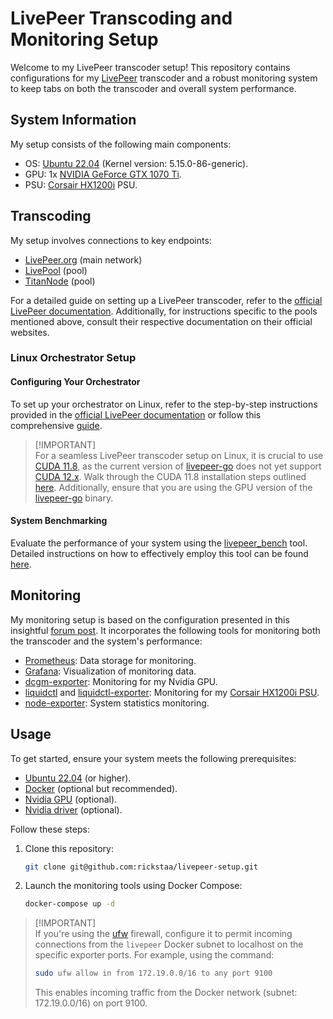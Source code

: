 # LivePeer Transcoding and Monitoring Setup

Welcome to my LivePeer transcoder setup! This repository contains configurations for my [LivePeer](https://livepeer.org/) transcoder and a robust monitoring system to keep tabs on both the transcoder and overall system performance.

## System Information

My setup consists of the following main components:

- OS: [Ubuntu 22.04](https://releases.ubuntu.com/jammy/) (Kernel version: 5.15.0-86-generic).
- GPU: 1x [NVIDIA GeForce GTX 1070 Ti](https://www.nvidia.com/en-us/geforce/news/nvidia-geforce-gtx-1070-ti/).
- PSU: [Corsair HX1200i](https://www.corsair.com/us/en/p/psu/cp-9020070-na/hxi-series-hx1200i-high-performance-atx-power-supply-1200-watt-80-plus-platinum-certified-psu-cp-9020070-na) PSU.

## Transcoding

My setup involves connections to key endpoints:

- [LivePeer.org](https://livepeer.org/) (main network)
- [LivePool](https://www.livepool.io/) (pool)
- [TitanNode](https://titan-node.com/) (pool)

For a detailed guide on setting up a LivePeer transcoder, refer to the [official LivePeer documentation](https://livepeer.org/docs/transcoding). Additionally, for instructions specific to the pools mentioned above, consult their respective documentation on their official websites.

### Linux Orchestrator Setup

#### Configuring Your Orchestrator

To set up your orchestrator on Linux, refer to the step-by-step instructions provided in the [official LivePeer documentation](https://livepeer.org/docs/transcoding) or follow this comprehensive [guide](https://hedgedoc.ddvtech.com/wpwHEXMFTueUM7jqhikTvw).

> [!IMPORTANT]\
> For a seamless LivePeer transcoder setup on Linux, it is crucial to use [CUDA 11.8](https://developer.nvidia.com/cuda-11-8-0-download-archive), as the current version of [livepeer-go](https://github.com/livepeer/go-livepeer) does not yet support [CUDA 12.x](https://developer.nvidia.com/cuda-downloads). Walk through the CUDA 11.8 installation steps outlined [here](https://docs.nvidia.com/cuda/cuda-installation-guide-linux/index.html). Additionally, ensure that you are using the GPU version of the [livepeer-go](https://github.com/livepeer/go-livepeer) binary.

#### System Benchmarking

Evaluate the performance of your system using the [livepeer_bench](https://github.com/livepeer/go-livepeer/blob/master/cmd/livepeer_bench/livepeer_bench.go) tool. Detailed instructions on how to effectively employ this tool can be found [here](https://docs.livepeer.org/orchestrators/guides/benchmark-transcoding).

## Monitoring

My monitoring setup is based on the configuration presented in this insightful [forum post](https://forum.livepeer.org/t/guide-transcoder-monitoring-with-prometheus-grafana). It incorporates the following tools for monitoring both the transcoder and the system's performance:

- [Prometheus](https://prometheus.io/): Data storage for monitoring.
- [Grafana](https://grafana.com): Visualization of monitoring data.
- [dcgm-exporter](https://github.com/NVIDIA/dcgm-exporter): Monitoring for my Nvidia GPU.
- [liquidctl](https://github.com/liquidctl/liquidctl) and [liquidctl-exporter](https://github.com/paha/liquidctl-exporter): Monitoring for my [Corsair HX1200i PSU](https://www.corsair.com/us/en/p/psu/cp-9020070-na/hxi-series-hx1200i-high-performance-atx-power-supply-1200-watt-80-plus-platinum-certified-psu-cp-9020070-na).
- [node-exporter](https://grafana.com/oss/prometheus/exporters/node-exporter/?tab=installation): System statistics monitoring.

## Usage

To get started, ensure your system meets the following prerequisites:

- [Ubuntu 22.04](https://releases.ubuntu.com/jammy/) (or higher).
- [Docker](https://docs.docker.com/engine/install/ubuntu/) (optional but recommended).
- [Nvidia GPU](https://www.nvidia.com/en-us/geforce/graphics-cards/30-series/rtx-3080/) (optional).
- [Nvidia driver](https://www.nvidia.com/Download/driverResults.aspx/172837/en-us) (optional).

Follow these steps:

1. Clone this repository:

   ```bash
   git clone git@github.com:rickstaa/livepeer-setup.git
   ```

2. Launch the monitoring tools using Docker Compose:

   ```bash
   docker-compose up -d
   ```

> [!IMPORTANT]\
> If you're using the [ufw](https://help.ubuntu.com/community/UFW) firewall, configure it to permit incoming connections from the `livepeer` Docker subnet to localhost on the specific exporter ports. For example, using the command:
>
> ```bash
> sudo ufw allow in from 172.19.0.0/16 to any port 9100
> ```
>
> This enables incoming traffic from the Docker network (subnet: 172.19.0.0/16) on port 9100.
